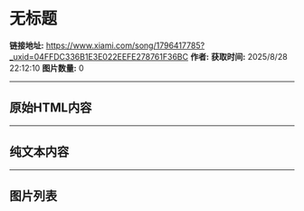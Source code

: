 # 无标题

**链接地址:** https://www.xiami.com/song/1796417785?_uxid=04FFDC336B1E3E022EEFE278761F36BC
**作者:** 
**获取时间:** 2025/8/28 22:12:10
**图片数量:** 0

---

## 原始HTML内容



---

## 纯文本内容



---

## 图片列表


